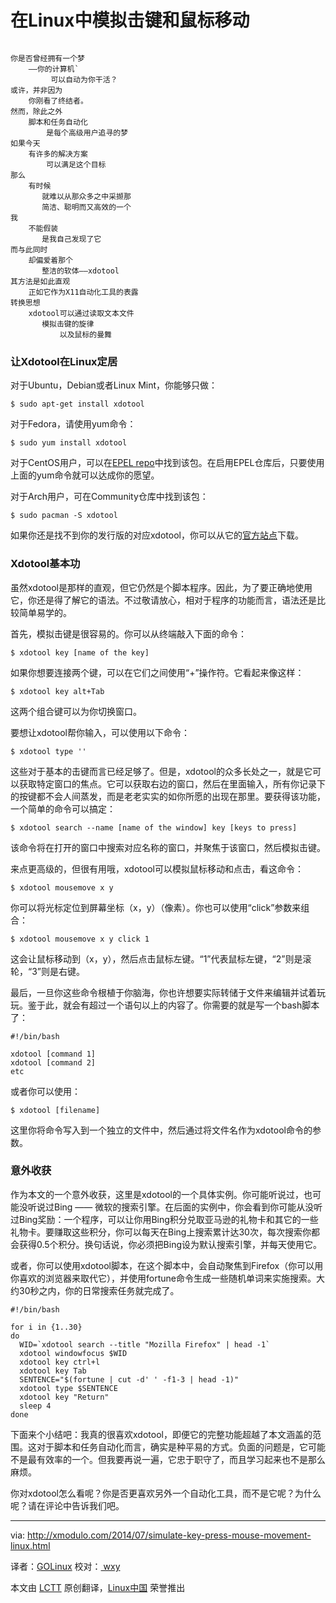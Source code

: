 在Linux中模拟击键和鼠标移动
================================================================================
<pre><code>
你是否曾经拥有一个梦
    ——你的计算机`
         可以自动为你干活？
或许，并非因为
    你刚看了终结者。
然而，除此之外
    脚本和任务自动化
        是每个高级用户追寻的梦
如果今天
    有许多的解决方案
        可以满足这个目标
那么
    有时候
       就难以从那众多之中采撷那
       简洁、聪明而又高效的一个
我
    不能假装
       是我自己发现了它
而与此同时
    却偏爱着那个
       整洁的软体——xdotool
其方法是如此直观
    正如它作为X11自动化工具的表露
转换思想
    xdotool可以通过读取文本文件
       模拟击键的旋律
           以及鼠标的曼舞
</code></pre>
            
### 让Xdotool在Linux定居 ###

对于Ubuntu，Debian或者Linux Mint，你能够只做：

    $ sudo apt-get install xdotool 

对于Fedora，请使用yum命令：

    $ sudo yum install xdotool 

对于CentOS用户，可以在[EPEL repo][1]中找到该包。在启用EPEL仓库后，只要使用上面的yum命令就可以达成你的愿望。

对于Arch用户，可在Community仓库中找到该包：

    $ sudo pacman -S xdotool 

如果你还是找不到你的发行版的对应xdotool，你可以从它的[官方站点][2]下载。

### Xdotool基本功 ###

虽然xdotool是那样的直观，但它仍然是个脚本程序。因此，为了要正确地使用它，你还是得了解它的语法。不过敬请放心，相对于程序的功能而言，语法还是比较简单易学的。

首先，模拟击键是很容易的。你可以从终端敲入下面的命令：

    $ xdotool key [name of the key] 

如果你想要连接两个键，可以在它们之间使用“+”操作符。它看起来像这样：

    $ xdotool key alt+Tab 

这两个组合键可以为你切换窗口。

要想让xdotool帮你输入，可以使用以下命令：

    $ xdotool type '' 

这些对于基本的击键而言已经足够了。但是，xdotool的众多长处之一，就是它可以获取特定窗口的焦点。它可以获取右边的窗口，然后在里面输入，所有你记录下的按键都不会人间蒸发，而是老老实实的如你所愿的出现在那里。要获得该功能，一个简单的命令可以搞定：

    $ xdotool search --name [name of the window] key [keys to press]

该命令将在打开的窗口中搜索对应名称的窗口，并聚焦于该窗口，然后模拟击键。

来点更高级的，但很有用哦，xdotool可以模拟鼠标移动和点击，看这命令：

    $ xdotool mousemove x y 

你可以将光标定位到屏幕坐标（x，y）（像素）。你也可以使用“click”参数来组合：

    $ xdotool mousemove x y click 1 

这会让鼠标移动到（x，y），然后点击鼠标左键。“1”代表鼠标左键，“2”则是滚轮，“3”则是右键。

最后，一旦你这些命令根植于你脑海，你也许想要实际转储于文件来编辑并试着玩玩。鉴于此，就会有超过一个语句以上的内容了。你需要的就是写一个bash脚本了：

    #!/bin/bash
    
    xdotool [command 1]
    xdotool [command 2]
    etc

或者你可以使用：

    $ xdotool [filename] 

这里你将命令写入到一个独立的文件中，然后通过将文件名作为xdotool命令的参数。

### 意外收获 ###

作为本文的一个意外收获，这里是xdotool的一个具体实例。你可能听说过，也可能没听说过Bing —— 微软的搜索引擎。在后面的实例中，你会看到你可能从没听过Bing奖励：一个程序，可以让你用Bing积分兑取亚马逊的礼物卡和其它的一些礼物卡。要赚取这些积分，你可以每天在Bing上搜索累计达30次，每次搜索你都会获得0.5个积分。换句话说，你必须把Bing设为默认搜索引擎，并每天使用它。

或者，你可以使用xdotool脚本，在这个脚本中，会自动聚焦到Firefox（你可以用你喜欢的浏览器来取代它），并使用fortune命令生成一些随机单词来实施搜索。大约30秒之内，你的日常搜索任务就完成了。

    #!/bin/bash
     
    for i in {1..30}
    do
      WID=`xdotool search --title "Mozilla Firefox" | head -1`
      xdotool windowfocus $WID
      xdotool key ctrl+l
      xdotool key Tab
      SENTENCE="$(fortune | cut -d' ' -f1-3 | head -1)"
      xdotool type $SENTENCE
      xdotool key "Return"
      sleep 4
    done


下面来个小结吧：我真的很喜欢xdotool，即便它的完整功能超越了本文涵盖的范围。这对于脚本和任务自动化而言，确实是种平易的方式。负面的问题是，它可能不是最有效率的一个。但我要再说一遍，它忠于职守了，而且学习起来也不是那么麻烦。

你对xdotool怎么看呢？你是否更喜欢另外一个自动化工具，而不是它呢？为什么呢？请在评论中告诉我们吧。

--------------------------------------------------------------------------------

via: http://xmodulo.com/2014/07/simulate-key-press-mouse-movement-linux.html

译者：[GOLinux](https://github.com/GOLinux) 校对：[ wxy](https://github.com/wxy)

本文由 [LCTT](https://github.com/LCTT/TranslateProject) 原创翻译，[Linux中国](http://linux.cn/) 荣誉推出

[1]:http://xmodulo.com/2013/03/how-to-set-up-epel-repository-on-centos.html
[2]:http://www.semicomplete.com/projects/xdotool/
